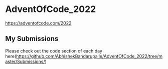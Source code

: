# AdventOfCode_2022
https://adventofcode.com/2022

## My Submissions 
Please check out the code section of each day here(https://github.com/AbhishekBandarupalle/AdventOfCode_2022/tree/master/Submissions/)
